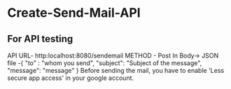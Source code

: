# Create-Send-Mail-API
For API testing
--------------------
API URL- http:localhost:8080/sendemail
METHOD - Post
In Body-> JSON file -{ "to" : "whom you send",
                        "subject": "Subject of the message",
                        "message": "message"
                        }
Before sending the mail, you have to enable 'Less secure app access' in your google account.                        
